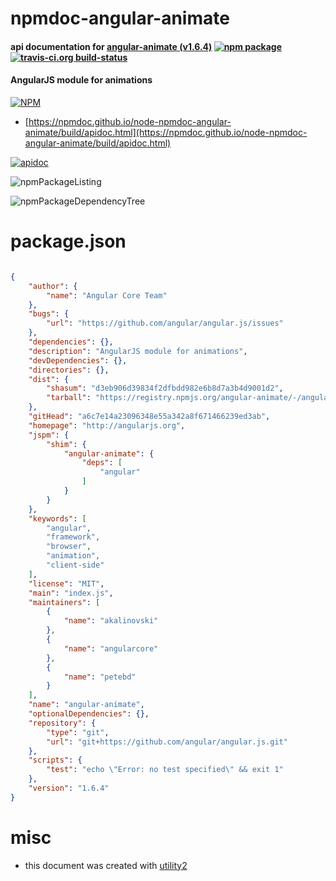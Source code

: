 # npmdoc-angular-animate

#### api documentation for  [angular-animate (v1.6.4)](http://angularjs.org)  [![npm package](https://img.shields.io/npm/v/npmdoc-angular-animate.svg?style=flat-square)](https://www.npmjs.org/package/npmdoc-angular-animate) [![travis-ci.org build-status](https://api.travis-ci.org/npmdoc/node-npmdoc-angular-animate.svg)](https://travis-ci.org/npmdoc/node-npmdoc-angular-animate)

#### AngularJS module for animations

[![NPM](https://nodei.co/npm/angular-animate.png?downloads=true&downloadRank=true&stars=true)](https://www.npmjs.com/package/angular-animate)

- [https://npmdoc.github.io/node-npmdoc-angular-animate/build/apidoc.html](https://npmdoc.github.io/node-npmdoc-angular-animate/build/apidoc.html)

[![apidoc](https://npmdoc.github.io/node-npmdoc-angular-animate/build/screenCapture.buildCi.browser.%252Ftmp%252Fbuild%252Fapidoc.html.png)](https://npmdoc.github.io/node-npmdoc-angular-animate/build/apidoc.html)

![npmPackageListing](https://npmdoc.github.io/node-npmdoc-angular-animate/build/screenCapture.npmPackageListing.svg)

![npmPackageDependencyTree](https://npmdoc.github.io/node-npmdoc-angular-animate/build/screenCapture.npmPackageDependencyTree.svg)



# package.json

```json

{
    "author": {
        "name": "Angular Core Team"
    },
    "bugs": {
        "url": "https://github.com/angular/angular.js/issues"
    },
    "dependencies": {},
    "description": "AngularJS module for animations",
    "devDependencies": {},
    "directories": {},
    "dist": {
        "shasum": "d3eb906d39834f2dfbdd982e6b8d7a3b4d9001d2",
        "tarball": "https://registry.npmjs.org/angular-animate/-/angular-animate-1.6.4.tgz"
    },
    "gitHead": "a6c7e14a23096348e55a342a8f671466239ed3ab",
    "homepage": "http://angularjs.org",
    "jspm": {
        "shim": {
            "angular-animate": {
                "deps": [
                    "angular"
                ]
            }
        }
    },
    "keywords": [
        "angular",
        "framework",
        "browser",
        "animation",
        "client-side"
    ],
    "license": "MIT",
    "main": "index.js",
    "maintainers": [
        {
            "name": "akalinovski"
        },
        {
            "name": "angularcore"
        },
        {
            "name": "petebd"
        }
    ],
    "name": "angular-animate",
    "optionalDependencies": {},
    "repository": {
        "type": "git",
        "url": "git+https://github.com/angular/angular.js.git"
    },
    "scripts": {
        "test": "echo \"Error: no test specified\" && exit 1"
    },
    "version": "1.6.4"
}
```



# misc
- this document was created with [utility2](https://github.com/kaizhu256/node-utility2)
